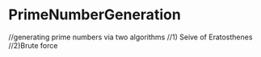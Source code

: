 # PrimeNumberGeneration
//generating prime numbers via two algorithms
//1) Seive of Eratosthenes
//2)Brute force

       
